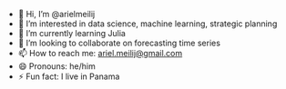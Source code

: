 - 👋 Hi, I’m @arielmeilij
- 👀 I’m interested in data science, machine learning, strategic planning
- 🌱 I’m currently learning Julia
- 💞️ I’m looking to collaborate on forecasting time series
- 📫 How to reach me: ariel.meilij@gmail.com
- 😄 Pronouns: he/him
- ⚡ Fun fact: I live in Panama

<!---
arielmeilij/arielmeilij is a ✨ special ✨ repository because its `README.md` (this file) appears on your GitHub profile.
You can click the Preview link to take a look at your changes.
--->
